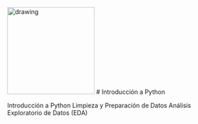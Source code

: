 
<img src="https://github.com/antoniosql/Python_IFFE/blob/main/resources/logo_VerneGroup_color.png" alt="drawing" width="200"/>
# Introducción a Python

Introducción a Python
Limpieza y Preparación de Datos
Análisis Exploratorio de Datos (EDA)


